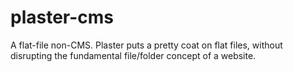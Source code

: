 # plaster-cms
A flat-file non-CMS. Plaster puts a pretty coat on flat files, without disrupting the fundamental file/folder concept of a website.
